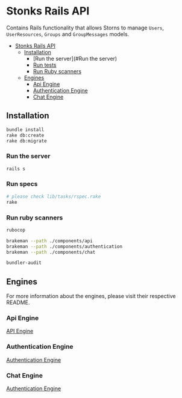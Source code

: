 # Stonks Rails API

Contains Rails functionality that allows Storns to manage `Users`, `UserResources`, `Groups` and `GroupMessages` models.

- [Stonks Rails API](#stonks-rails-api)
  - [Installation](#installation)
    - [Run the server](#Run the server)
    - [Run tests](#run-tests)
    - [Run Ruby scanners](#run-ruby-scanners)
  - [Engines](#engines)
    - [Api Engine](#api-engine)
    - [Authentication Engine](#authentication-engine)
    - [Chat Engine](#Chat-engine)

## Installation

```bash
bundle install
rake db:create
rake db:migrate
```

### Run the server

```bash
rails s
```

### Run specs

```bash
# please check lib/tasks/rspec.rake
rake
```

### Run ruby scanners

```bash
rubocop

brakeman --path ./components/api
brakeman --path ./components/authentication
brakeman --path ./components/chat

bundler-audit
```

## Engines

For more information about the engines, please visit their respective README.

### Api Engine

[API Engine](https://gitlab.com/vbrazo/chat_rails_api/-/blob/master/components/api/README.md)

### Authentication Engine

[Authentication Engine](https://gitlab.com/vbrazo/chat_rails_api/-/blob/master/components/authentication/README.md)

### Chat Engine

[Authentication Engine](https://gitlab.com/vbrazo/chat_rails_api/-/blob/master/components/chat/README.md)
